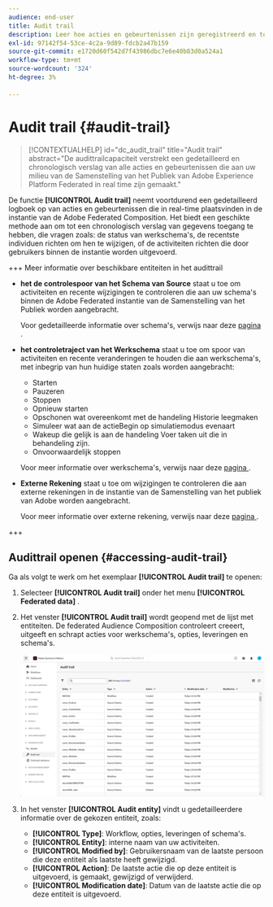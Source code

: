 ```yaml
---
audience: end-user
title: Audit trail
description: Leer hoe acties en gebeurtenissen zijn geregistreerd en toegankelijk in het audittrail
exl-id: 97142f54-53ce-4c2a-9d89-fdcb2a47b159
source-git-commit: e1720d60f542d7f43986dbc7e6e40b83d0a524a1
workflow-type: tm+mt
source-wordcount: '324'
ht-degree: 3%

---
```


# Audit trail {#audit-trail}

>[!CONTEXTUALHELP]
>id="dc_audit_trail"
>title="Audit trail"
>abstract="De audittrailcapaciteit verstrekt een gedetailleerd en chronologisch verslag van alle acties en gebeurtenissen die aan uw milieu van de Samenstelling van het Publiek van Adobe Experience Platform Federated in real time zijn gemaakt."

De functie **[!UICONTROL Audit trail]** neemt voortdurend een gedetailleerd logboek op van acties en gebeurtenissen die in real-time plaatsvinden in de instantie van de Adobe Federated Composition. Het biedt een geschikte methode aan om tot een chronologisch verslag van gegevens toegang te hebben, die vragen zoals: de status van werkschema&#39;s, de recentste individuen richten om hen te wijzigen, of de activiteiten richten die door gebruikers binnen de instantie worden uitgevoerd.

+++ Meer informatie over beschikbare entiteiten in het audittrail

* **het de controlespoor van het Schema van Source** staat u toe om activiteiten en recente wijzigingen te controleren die aan uw schema&#39;s binnen de Adobe Federated instantie van de Samenstelling van het Publiek worden aangebracht.

  Voor gedetailleerde informatie over schema&#39;s, verwijs naar deze [ pagina ](../customer/schemas.md).

* **het controletraject van het Werkschema** staat u toe om spoor van activiteiten en recente veranderingen te houden die aan werkschema&#39;s, met inbegrip van hun huidige staten zoals worden aangebracht:

   * Starten
   * Pauzeren
   * Stoppen
   * Opnieuw starten
   * Opschonen wat overeenkomt met de handeling Historie leegmaken
   * Simuleer wat aan de actieBegin op simulatiemodus evenaart
   * Wakeup die gelijk is aan de handeling Voer taken uit die in behandeling zijn.
   * Onvoorwaardelijk stoppen

  Voor meer informatie over werkschema&#39;s, verwijs naar deze [ pagina ](../compositions/gs-compositions.md).

* **Externe Rekening** staat u toe om wijzigingen te controleren die aan externe rekeningen in de instantie van de Samenstelling van het publiek van Adobe worden aangebracht.

  Voor meer informatie over externe rekening, verwijs naar deze [ pagina ](../connections/federated-db.md).

+++

## Audittrail openen {#accessing-audit-trail}

Ga als volgt te werk om het exemplaar **[!UICONTROL Audit trail]** te openen:

1. Selecteer **[!UICONTROL Audit trail]** onder het menu **[!UICONTROL Federated data]** .

1. Het venster **[!UICONTROL Audit trail]** wordt geopend met de lijst met entiteiten. De federated Audience Composition controleert creeert, uitgeeft en schrapt acties voor werkschema&#39;s, opties, leveringen en schema&#39;s.

   ![](assets/audit_trail.png)

1. In het venster **[!UICONTROL Audit entity]** vindt u gedetailleerdere informatie over de gekozen entiteit, zoals:

   * **[!UICONTROL Type]**: Workflow, opties, leveringen of schema&#39;s.
   * **[!UICONTROL Entity]**: interne naam van uw activiteiten.
   * **[!UICONTROL Modified by]**: Gebruikersnaam van de laatste persoon die deze entiteit als laatste heeft gewijzigd.
   * **[!UICONTROL Action]**: De laatste actie die op deze entiteit is uitgevoerd, is gemaakt, gewijzigd of verwijderd.
   * **[!UICONTROL Modification date]**: Datum van de laatste actie die op deze entiteit is uitgevoerd.
